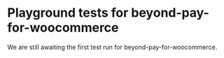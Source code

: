 # Playground tests for beyond-pay-for-woocommerce
We are still awaiting the first test run for beyond-pay-for-woocommerce.
